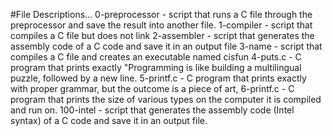 #File Descriptions...
0-preprocessor - script that runs a C file through the preprocessor and save the result into another file.
1-compiler - script that compiles a C file but does not link
2-assembler - script that generates the assembly code of a C code and save it in an output file
3-name - script that compiles a C file and creates an executable named cisfun
4-puts.c - C program that prints exactly "Programming is like building a multilingual puzzle, followed by a new line.
5-printf.c - C program that prints exactly with proper grammar, but the outcome is a piece of art,
6-printf.c - C program that prints the size of various types on the computer it is compiled and run on.
100-intel - script that generates the assembly code (Intel syntax) of a C code and save it in an output file.
